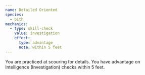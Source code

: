 ```yaml
---
name: Detailed Oriented
species:
  - bith
mechanics:
  - type: skill-check
    value: investigation
    effect:
      type: advantage
      note: within 5 feet
---
```

You are practiced at scouring for details. You have advantage on Intelligence (Investigation) checks within 5 feet.
